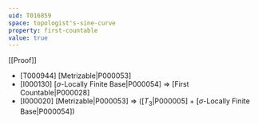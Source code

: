 ```yaml
---
uid: T016859
space: topologist's-sine-curve
property: first-countable
value: true
---
```

[[Proof]]

* [T000944] [Metrizable|P000053]
* [I000130] [$\sigma$-Locally Finite Base|P000054] => [First Countable|P000028]
* [I000020] [Metrizable|P000053] => ([$T_3$|P000005] + [$\sigma$-Locally Finite Base|P000054])

